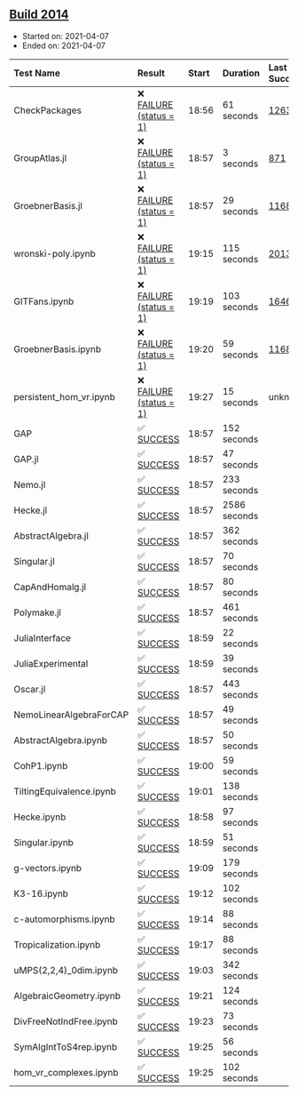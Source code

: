 ## [Build 2014](https://oscarci.mathematik.uni-kl.de/job/oscar-stable/2014/)

* Started on: 2021-04-07
* Ended on: 2021-04-07

| Test Name    | Result | Start | Duration | Last Success | First Failure |
|:-------------|:-------|:------|:---------|:-------------|:--------------|
| CheckPackages | ❌ [FAILURE (status = 1)](https://oscarci.mathematik.uni-kl.de/job/oscar-stable/2014/artifact/logs/build-2014/CheckPackages.log) | 18:56 | 61 seconds | [1263](https://oscarci.mathematik.uni-kl.de/job/oscar-stable/1263/) | [1264](https://oscarci.mathematik.uni-kl.de/job/oscar-stable/1264/) |
| GroupAtlas.jl | ❌ [FAILURE (status = 1)](https://oscarci.mathematik.uni-kl.de/job/oscar-stable/2014/artifact/logs/build-2014/GroupAtlas.jl.log) | 18:57 | 3 seconds | [871](https://oscarci.mathematik.uni-kl.de/job/oscar-stable/871/) | [872](https://oscarci.mathematik.uni-kl.de/job/oscar-stable/872/) |
| GroebnerBasis.jl | ❌ [FAILURE (status = 1)](https://oscarci.mathematik.uni-kl.de/job/oscar-stable/2014/artifact/logs/build-2014/GroebnerBasis.jl.log) | 18:57 | 29 seconds | [1168](https://oscarci.mathematik.uni-kl.de/job/oscar-stable/1168/) | [1169](https://oscarci.mathematik.uni-kl.de/job/oscar-stable/1169/) |
| wronski-poly.ipynb | ❌ [FAILURE (status = 1)](https://oscarci.mathematik.uni-kl.de/job/oscar-stable/2014/artifact/logs/build-2014/wronski-poly.ipynb.log) | 19:15 | 115 seconds | [2013](https://oscarci.mathematik.uni-kl.de/job/oscar-stable/2013/) | [2014](https://oscarci.mathematik.uni-kl.de/job/oscar-stable/2014/) |
| GITFans.ipynb | ❌ [FAILURE (status = 1)](https://oscarci.mathematik.uni-kl.de/job/oscar-stable/2014/artifact/logs/build-2014/GITFans.ipynb.log) | 19:19 | 103 seconds | [1646](https://oscarci.mathematik.uni-kl.de/job/oscar-stable/1646/) | [1647](https://oscarci.mathematik.uni-kl.de/job/oscar-stable/1647/) |
| GroebnerBasis.ipynb | ❌ [FAILURE (status = 1)](https://oscarci.mathematik.uni-kl.de/job/oscar-stable/2014/artifact/logs/build-2014/GroebnerBasis.ipynb.log) | 19:20 | 59 seconds | [1168](https://oscarci.mathematik.uni-kl.de/job/oscar-stable/1168/) | [1169](https://oscarci.mathematik.uni-kl.de/job/oscar-stable/1169/) |
| persistent_hom_vr.ipynb | ❌ [FAILURE (status = 1)](https://oscarci.mathematik.uni-kl.de/job/oscar-stable/2014/artifact/logs/build-2014/persistent_hom_vr.ipynb.log) | 19:27 | 15 seconds | unknown | unknown |
| GAP | ✅ [SUCCESS](https://oscarci.mathematik.uni-kl.de/job/oscar-stable/2014/artifact/logs/build-2014/GAP.log) | 18:57 | 152 seconds |  |  |
| GAP.jl | ✅ [SUCCESS](https://oscarci.mathematik.uni-kl.de/job/oscar-stable/2014/artifact/logs/build-2014/GAP.jl.log) | 18:57 | 47 seconds |  |  |
| Nemo.jl | ✅ [SUCCESS](https://oscarci.mathematik.uni-kl.de/job/oscar-stable/2014/artifact/logs/build-2014/Nemo.jl.log) | 18:57 | 233 seconds |  |  |
| Hecke.jl | ✅ [SUCCESS](https://oscarci.mathematik.uni-kl.de/job/oscar-stable/2014/artifact/logs/build-2014/Hecke.jl.log) | 18:57 | 2586 seconds |  |  |
| AbstractAlgebra.jl | ✅ [SUCCESS](https://oscarci.mathematik.uni-kl.de/job/oscar-stable/2014/artifact/logs/build-2014/AbstractAlgebra.jl.log) | 18:57 | 362 seconds |  |  |
| Singular.jl | ✅ [SUCCESS](https://oscarci.mathematik.uni-kl.de/job/oscar-stable/2014/artifact/logs/build-2014/Singular.jl.log) | 18:57 | 70 seconds |  |  |
| CapAndHomalg.jl | ✅ [SUCCESS](https://oscarci.mathematik.uni-kl.de/job/oscar-stable/2014/artifact/logs/build-2014/CapAndHomalg.jl.log) | 18:57 | 80 seconds |  |  |
| Polymake.jl | ✅ [SUCCESS](https://oscarci.mathematik.uni-kl.de/job/oscar-stable/2014/artifact/logs/build-2014/Polymake.jl.log) | 18:57 | 461 seconds |  |  |
| JuliaInterface | ✅ [SUCCESS](https://oscarci.mathematik.uni-kl.de/job/oscar-stable/2014/artifact/logs/build-2014/JuliaInterface.log) | 18:59 | 22 seconds |  |  |
| JuliaExperimental | ✅ [SUCCESS](https://oscarci.mathematik.uni-kl.de/job/oscar-stable/2014/artifact/logs/build-2014/JuliaExperimental.log) | 18:59 | 39 seconds |  |  |
| Oscar.jl | ✅ [SUCCESS](https://oscarci.mathematik.uni-kl.de/job/oscar-stable/2014/artifact/logs/build-2014/Oscar.jl.log) | 18:57 | 443 seconds |  |  |
| NemoLinearAlgebraForCAP | ✅ [SUCCESS](https://oscarci.mathematik.uni-kl.de/job/oscar-stable/2014/artifact/logs/build-2014/NemoLinearAlgebraForCAP.log) | 18:57 | 49 seconds |  |  |
| AbstractAlgebra.ipynb | ✅ [SUCCESS](https://oscarci.mathematik.uni-kl.de/job/oscar-stable/2014/artifact/logs/build-2014/AbstractAlgebra.ipynb.log) | 18:57 | 50 seconds |  |  |
| CohP1.ipynb | ✅ [SUCCESS](https://oscarci.mathematik.uni-kl.de/job/oscar-stable/2014/artifact/logs/build-2014/CohP1.ipynb.log) | 19:00 | 59 seconds |  |  |
| TiltingEquivalence.ipynb | ✅ [SUCCESS](https://oscarci.mathematik.uni-kl.de/job/oscar-stable/2014/artifact/logs/build-2014/TiltingEquivalence.ipynb.log) | 19:01 | 138 seconds |  |  |
| Hecke.ipynb | ✅ [SUCCESS](https://oscarci.mathematik.uni-kl.de/job/oscar-stable/2014/artifact/logs/build-2014/Hecke.ipynb.log) | 18:58 | 97 seconds |  |  |
| Singular.ipynb | ✅ [SUCCESS](https://oscarci.mathematik.uni-kl.de/job/oscar-stable/2014/artifact/logs/build-2014/Singular.ipynb.log) | 18:59 | 51 seconds |  |  |
| g-vectors.ipynb | ✅ [SUCCESS](https://oscarci.mathematik.uni-kl.de/job/oscar-stable/2014/artifact/logs/build-2014/g-vectors.ipynb.log) | 19:09 | 179 seconds |  |  |
| K3-16.ipynb | ✅ [SUCCESS](https://oscarci.mathematik.uni-kl.de/job/oscar-stable/2014/artifact/logs/build-2014/K3-16.ipynb.log) | 19:12 | 102 seconds |  |  |
| c-automorphisms.ipynb | ✅ [SUCCESS](https://oscarci.mathematik.uni-kl.de/job/oscar-stable/2014/artifact/logs/build-2014/c-automorphisms.ipynb.log) | 19:14 | 88 seconds |  |  |
| Tropicalization.ipynb | ✅ [SUCCESS](https://oscarci.mathematik.uni-kl.de/job/oscar-stable/2014/artifact/logs/build-2014/Tropicalization.ipynb.log) | 19:17 | 88 seconds |  |  |
| uMPS(2,2,4)_0dim.ipynb | ✅ [SUCCESS](https://oscarci.mathematik.uni-kl.de/job/oscar-stable/2014/artifact/logs/build-2014/uMPS-2-2-4-_0dim.ipynb.log) | 19:03 | 342 seconds |  |  |
| AlgebraicGeometry.ipynb | ✅ [SUCCESS](https://oscarci.mathematik.uni-kl.de/job/oscar-stable/2014/artifact/logs/build-2014/AlgebraicGeometry.ipynb.log) | 19:21 | 124 seconds |  |  |
| DivFreeNotIndFree.ipynb | ✅ [SUCCESS](https://oscarci.mathematik.uni-kl.de/job/oscar-stable/2014/artifact/logs/build-2014/DivFreeNotIndFree.ipynb.log) | 19:23 | 73 seconds |  |  |
| SymAlgIntToS4rep.ipynb | ✅ [SUCCESS](https://oscarci.mathematik.uni-kl.de/job/oscar-stable/2014/artifact/logs/build-2014/SymAlgIntToS4rep.ipynb.log) | 19:25 | 56 seconds |  |  |
| hom_vr_complexes.ipynb | ✅ [SUCCESS](https://oscarci.mathematik.uni-kl.de/job/oscar-stable/2014/artifact/logs/build-2014/hom_vr_complexes.ipynb.log) | 19:25 | 102 seconds |  |  |
